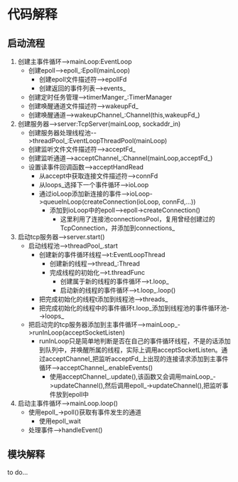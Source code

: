 # 代码解释

## 启动流程

1. 创建主事件循环-->mainLoop:EventLoop
   - 创建epoll-->epoll_:Epoll(mainLoop)
     - 创建epoll文件描述符-->epollFd
     - 创建返回的事件列表-->events_
   - 创建定时任务管理-->timerManger_:TimerManager
   - 创建唤醒通道文件描述符-->wakeupFd_
   - 创建唤醒通道-->wakeupChannel_:Channel(this,wakeupFd_)
2. 创建服务器-->server:TcpServer(mainLoop, sockaddr_in)
   - 创建服务器处理线程池-->threadPool_:EventLoopThreadPool(mainLoop)
   - 创建监听文件文件描述符-->acceptFd_
   - 创建监听通道-->acceptChannel_:Channel(mainLoop,acceptFd_)
   - 设置读事件回调函数-->acceptHandRead
     - 从accept中获取连接文件描述符-->connFd
     - 从loops_选择下一个事件循环-->ioLoop
     - 通过ioLoop添加新连接的事件-->ioLoop->queueInLoop(createConnection(ioLoop, connFd,...))
       - 添加到ioLoop中的epoll-->epoll->createConnection()
         - 这里利用了连接池connectionsPool，复用曾经创建过的TcpConnection，并添加到connections_
3. 启动tcp服务器-->server.start()
   - 启动线程池-->threadPool_.start
     - 创建新的事件循环线程-->t:EventLoopThread
       - 创建新的线程-->thread_:Thread
       - 完成线程的初始化-->t.threadFunc
         - 创建属于新的线程的事件循环-->t.loop_
         - 启动新的线程的事件循环-->t.loop_.loop()
     - 把完成初始化的线程t添加到线程池-->threads_
     - 把完成初始化的线程中的事件循环t.loop_添加到线程池的事件循环池-->loops_
   - 把启动完的tcp服务器添加到主事件循环-->mainLoop_->runInLoop(acceptSocketListen)
     - runInLoop只是简单地判断是否在自己的事件循环线程，不是的话添加到队列中，并唤醒所属的线程，实际上调用acceptSocketListen。通过acceptChannel_把监听acceptFd_上出现的连接请求添加到主事件循环-->acceptChannel_.enableEvents()
       - 使用acceptChannel_.update(),该函数又会调用mainLoop_->updateChannel(),然后调用epoll_->updateChannel(),把监听事件放到epoll中
4. 启动主事件循环-->mainLoop.loop()
   - 使用epoll_->poll()获取有事件发生的通道
     - 使用epoll_wait
   - 处理事件-->handleEvent()

## 模块解释

to do...
